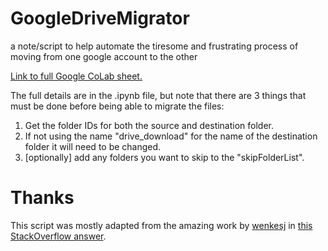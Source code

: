 # GoogleDriveMigrator
a note/script to help automate the tiresome and frustrating process of moving from one google account to the other

[Link to full Google CoLab sheet.](https://colab.research.google.com/drive/1-ROiF2AmBJkHbFmADSMJxWNfRchATZZf?usp=sharing)

The full details are in the .ipynb file, but note that there are 3 things that must be done before being able to migrate the files:

1. Get the folder IDs for both the source and destination folder.
2. If not using the name "drive_download" for the name of the destination folder it will need to be changed.
3. \[optionally\] add any folders you want to skip to the "skipFolderList".

# Thanks
This script was mostly adapted from the amazing work by [wenkesj](https://stackoverflow.com/users/9252356/wenkesj) in [this StackOverflow answer](https://stackoverflow.com/questions/48376580/google-colab-how-to-read-data-from-my-google-drive).
